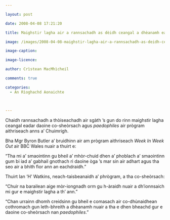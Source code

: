 ```yaml
---

layout: post

date: 2008-04-08 17:21:20

title: Maighstir lagha air a rannsachadh as dèidh ceangal a dhèanamh eadar daoine co-sheòrsach agus paedophiles

image: /images/2008-04-08-maighstir-lagha-air-a-rannsachadh-as-deidh-ceangal-a-dheanamh-eadar-co-ghneithich-agus-paedophiles.jpg

image-caption:

image-licence:

author: Crìstean MacMhìcheil

comments: true

categories:
  - An Rìoghachd Aonaichte
  
  

---
```


Chaidh rannsachadh a thòiseachadh air sgàth &#8217;s gun do rinn maighstir lagha ceangal eadar daoine co-sheòrsach agus _paedophiles_ air prògram aithriseach anns a&#8217; Chuimrigh.

<!--more-->

Bha Mgr Byron Butler a&#8217; bruidhinn air am prògram aithriseach _Week In Week Out_ air BBC Wales nuair a thuirt e:

&#8220;Tha mi a&#8217; smaointinn gu bheil a&#8217; mhòr-chuid dhen a&#8217; phoblach a&#8217; smaointinn gum bi iad a&#8217; gabhail gnothach ri daoine òga &#8217;s mar sin air adhart agus tha seo air a bhith fìor ann an eachdraidh.&#8221;

Thuirt Ian &#8216;H&#8217; Watkins, neach-taisbeanaidh a&#8217; phrògram, a tha co-sheòrsach:

&#8220;Chuir na barailean aige mòr-iongnadh orm gu h-àraidh nuair a dh&#8217;ionnsaich mi gur e maighstir lagha a th&#8217; ann.&#8221;

&#8220;Chan urrainn dhomh creidsinn gu bheil e comasach air co-dhùnaidhean cothromach gun leth-bhreith a dhèanamh nuair a tha e dhen bheachd gur e daoine co-sheòrsach nan _paedophiles_.&#8221;
